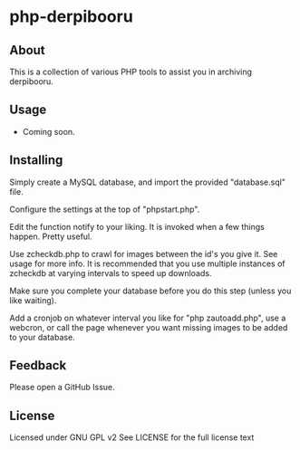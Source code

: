 php-derpibooru
==============

About
-----

This is a collection of various PHP tools to assist you in archiving derpibooru.

Usage
--------
- Coming soon.

Installing
----------

Simply create a MySQL database, and import the provided "database.sql" file. 

Configure the settings at the top of "phpstart.php".

Edit the function notify to your liking. It is invoked when a few things happen. Pretty useful. 

Use zcheckdb.php to crawl for images between the id's you give it. See usage for more info. It is recommended that you use multiple instances of zcheckdb at varying intervals to speed up downloads.

Make sure you complete your database before you do this step (unless you like waiting).

Add a cronjob on whatever interval you like for "php zautoadd.php", use a webcron, or call the page whenever you want missing images to be added to your database.

Feedback
--------

Please open a GitHub Issue.

License
-------

Licensed under GNU GPL v2
See LICENSE for the full license text
